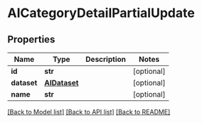 # AICategoryDetailPartialUpdate

## Properties

Name | Type | Description | Notes
------------ | ------------- | ------------- | -------------
**id** | **str** |  | [optional] 
**dataset** | [**AIDataset**](AIDataset.md) |  | [optional] 
**name** | **str** |  | [optional] 

[[Back to Model list]](../#documentation-for-models) [[Back to API list]](../#documentation-for-api-endpoints) [[Back to README]](../)


